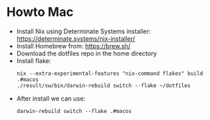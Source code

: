 # Howto Mac
- Install Nix using Determinate Systems installer: https://determinate.systems/nix-installer/
- Install Homebrew from:  https://brew.sh/
- Download the dotfiles repo in the home directory
- Install flake:
  ```
  nix --extra-experimental-features "nix-command flakes" build .#macos
  ./result/sw/bin/darwin-rebuild switch --flake ~/dotfiles
  ```
- After install we can use:
  ```
  darwin-rebuild switch --flake .#macos
  ```